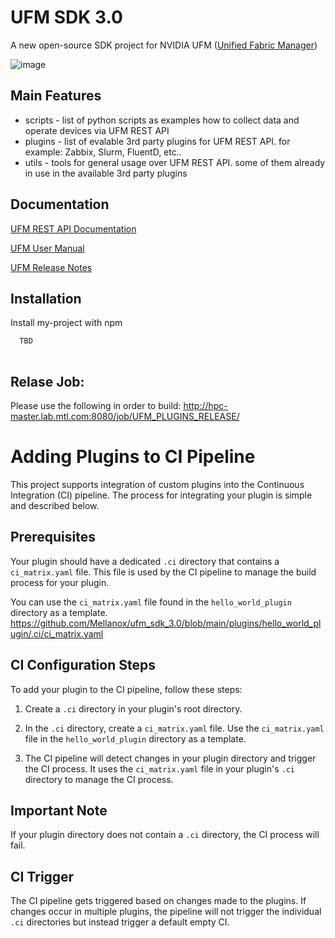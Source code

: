 # UFM SDK 3.0



A new open-source SDK project for NVIDIA UFM ([Unified Fabric Manager](https://www.nvidia.com/en-us/networking/infiniband/ufm/))

![image](https://user-images.githubusercontent.com/3473601/166264210-740f11cd-e890-4e40-ad97-c95fafe32591.png)

## Main Features 

- scripts - list of python scripts as examples how to collect data and operate devices via UFM REST API
- plugins - list of evalable 3rd party plugins for UFM REST API. for example: Zabbix, Slurm, FluentD, etc..  
- utils   - tools for general usage over UFM REST API. some of them already in use in the available 3rd party plugins







## Documentation

[UFM REST API Documentation](https://docs.nvidia.com/networking/display/UFMEnterpriseRESTAPILatest)

[UFM User Manual](https://docs.nvidia.com/networking/display/UFMEnterpriseUMLatest)

[UFM Release Notes](https://docs.nvidia.com/networking/display/UFMEnterpriseUMLatest/Release+Notes)



## Installation

Install my-project with npm

```bash
  TBD
  
```

## Relase Job:
Please use the following in order to build:
http://hpc-master.lab.mtl.com:8080/job/UFM_PLUGINS_RELEASE/
    

# Adding Plugins to CI Pipeline

This project supports integration of custom plugins into the Continuous Integration (CI) pipeline. The process for integrating your plugin is simple and described below.

## Prerequisites

Your plugin should have a dedicated `.ci` directory that contains a `ci_matrix.yaml` file. This file is used by the CI pipeline to manage the build process for your plugin.

You can use the `ci_matrix.yaml` file found in the `hello_world_plugin` directory as a template.
https://github.com/Mellanox/ufm_sdk_3.0/blob/main/plugins/hello_world_plugin/.ci/ci_matrix.yaml


## CI Configuration Steps

To add your plugin to the CI pipeline, follow these steps:

1. Create a `.ci` directory in your plugin's root directory.

2. In the `.ci` directory, create a `ci_matrix.yaml` file. Use the `ci_matrix.yaml` file in the `hello_world_plugin` directory as a template.

3. The CI pipeline will detect changes in your plugin directory and trigger the CI process. It uses the `ci_matrix.yaml` file in your plugin's `.ci` directory to manage the CI process.

## Important Note

If your plugin directory does not contain a `.ci` directory, the CI process will fail.

## CI Trigger

The CI pipeline gets triggered based on changes made to the plugins. If changes occur in multiple plugins, the pipeline will not trigger the individual `.ci` directories but instead trigger a default empty CI.

